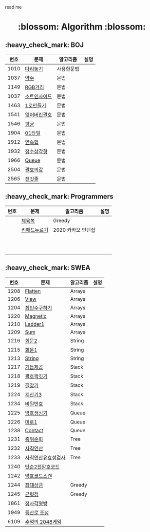 read me

<div align = center>
  <h1> :blossom: Algorithm :blossom:</h1>
</div>

<h2>     :heavy_check_mark:    BOJ </h2>
  
  번호 | 문제 | 알고리즘 | 설명
  ----  | ----  | ----------| --------
  1010 | [다리놓기](BOJ/boj1010_다리놓기.java) | 사용한문법 | 
  1037   | [약수](BOJ/boj1037_약수.java)    | 문법    | 
   1149   | [RGB거리](BOJ/boj1149_RGB거리.java)    | 문법    | 
   1037   | [소트인사이드](BOJ/boj1427_sortInside.java)    | 문법    | 
   1463   | [1로만들기](BOJ/boj1463_1로만들기.java)    | 문법    | 
   1541   | [잃어버린괄호](BOJ/boj1541_잃어버린괄호.java)    | 문법    | 
   1546   | [평균](BOJ/boj1546_평균.java)    | 문법    | 
   1904   | [01타일](BOJ/boj1904_01타일.java)    | 문법    | 
   1912   | [연속합](BOJ/boj1912_연속합.java)    | 문법    | 
   1932   | [정수삼각형](BOJ/boj1932_정수삼각형.java)    | 문법    | 
   1966   | [Queue](BOJ/boj1966_Queue.java)    | 문법    |   
   2504   | [괄호의값](BOJ/boj2504_괄호의값.java)    | 문법    | 
   2565   | [전깃줄](BOJ/boj2565_전깃줄.java)    | 문법    |

<h2>     :heavy_check_mark:    Programmers </h2>
  
   번호 | 문제 | 알고리즘 | 설명
  ----  | ----  | ----------| --------
        | [체육복](Programmers/체육복.java)      |   Greedy       | 
        | [키패드누르기](Programmers/pushthekeypad.java)      |  2020 카카오 인턴쉽         | 
        |       |           | 
        |       |           | 
        |       |           | 
        |       |           | 
        |       |           | 
        |       |           | 
        |       |           | 
        |       |           | 
        |       |           |   
        |       |           | 
        |       |           |
        
<h2>     :heavy_check_mark:    SWEA </h2>
  
   번호 | 문제 | 알고리즘 | 설명
  ----  | ----  | ----------| --------
  1208  | [Flatten](SWEA/Arrays/Flatten.java)       |    Arrays    | 
  1206      | [View](SWEA/Arrays/View.java)      |     Arrays      | 
  1204      | [최빈수구하기](SWEA/Arrays/ModeNumber.java)     |    Arrays       | 
  1220      | [Magnetic](SWEA/Arrays/Magnetic.java)      |  Arrays         | 
  1210      | [Ladder1](SWEA/Arrays/Ladder1.java)      |   Arrays        | 
  1209      |  [Sum](SWEA/Arrays/Sum.java)     |   Arrays        | 
  1216      |  [회문2](SWEA/String/Palindrome2.java)     |    String       | 
  1215      |   [회문1](SWEA/String/Palindrome1.java)    |    String       | 
  1213      |   [String](SWEA/String/stringFind.java)    |     String      | 
  1217      |   [거듭제곱](SWEA/Stack/Repeatedsquare.java)    |  Stack         | 
  1218      |   [괄호짝짓기](SWEA/Stack/PairBracket.java)    |  Stack         |   
  1219      |   [길찾기](SWEA/Stack/FindStreet.java)    | Stack          | 
  1224      |   [계산기3](SWEA/Stack/Calculater.java)    |   Stack        |
  1234      |   [비밀번호](SWEA/Stack/Password.java)    |   Stack        |
  1225      |   [암호생성기](SWEA/Queue/Createpwd.java)    |   Queue        |
  1226      |   [미로1](SWEA/Queue/Maze1.java)    |   Queue        |
  1238      |   [Contact](SWEA/Queue/Contact.java)    |   Queue        |
  1231      |   [중위순회](SWEA/Tree/TreeInOrder.java)    |   Tree        |
  1232      |   [사칙연산](SWEA/Tree/CalculaterTree.java)    |   Tree        |
  1233      |   [사칙연산유효성검사](SWEA/Tree/CalculaterTreeVaild.java)    |   Tree        |
  1240      |   [단순2진암호코드](SWEA/Start/SecureCode.java)    |         |
  1242      |   [암호코드스캔](SWEA/Start/SecurecodeScan.java)    |           |
  1244      |   [최대상금](SWEA/Greedy/MaximumPrize.java)    |  Greedy    |
 1245      |   [균형점](SWEA/Greedy/BlancePoint.java)    |   Greedy        |  
 1861      |   [정사각형방](SWEA/Problem1/OrigSquareRoom.java)    |           |  
 1949      |   [등산로 조성](SWEA/Problem1/MakeTrackingCourse.java)    |           |  
 6109      |   [추억의 2048게임](SWEA/Problem1/LongTimeAgo2048.java)    |         |
